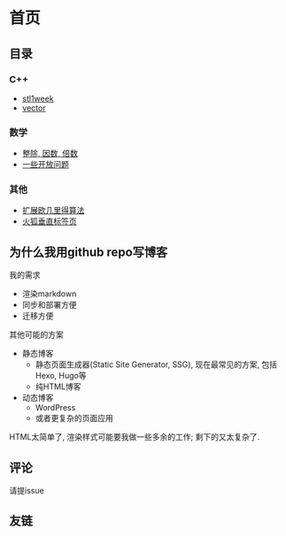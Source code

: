 # 首页

## 目录

### C++

- [stl1week](src/stl1weekend.md)
- [vector](src/vector.md)

### 数学

- [整除, 因数, 倍数](src/关于整除%20因数%20倍数.md)
- [一些开放问题](src/some-open-problems.md)

### 其他

- [扩展欧几里得算法](src/exgcd.md)
- [火狐垂直标签页](src/firefox-vertical-tab.md)

## 为什么我用github repo写博客

我的需求

- 渲染markdown
- 同步和部署方便
- 迁移方便

其他可能的方案

- 静态博客
  - 静态页面生成器(Static Site Generator, SSG), 现在最常见的方案, 包括Hexo, Hugo等
  - 纯HTML博客
- 动态博客
  - WordPress
  - 或者更复杂的页面应用

HTML太简单了, 渲染样式可能要我做一些多余的工作; 剩下的又太复杂了.

## 评论

请提issue

## 友链
